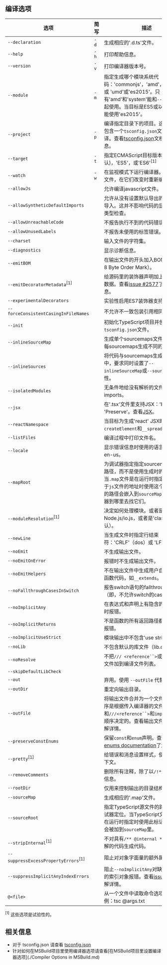 ## 编译选项

选项                                     | 简写      | 描述
----------------------------------------|-----------|----------------------------------------------------------------------
`--declaration`                         | `-d`      | 生成相应的'.d.ts'文件。
`--help`                                | `-h`      | 打印帮助信息。
`--version`                             | `-v`      | 打印编译器版本号。
`--module`                              | `-m`      | 指定生成哪个模块系统代码：'commonjs'，'amd'，'system'，或 'umd'或'es2015'。只有'amd'和'system'能和`--outFile`一起使用。当目标是ES5或以下的时候不能使用'es2015'。
`--project`                             | `-p`      | 编译指定目录下的项目。这个目录应该包含一个`tsconfig.json`文件来管理编译。查看[tsconfig.json](./tsconfig.json.md)文档了解更多信息。
`--target`                              | `-t`      | 指定ECMAScript目标版本'ES3' (默认)，'ES5'，或'ES6'<sup>[1]</sup>
`--watch`                               | `-w`      | 在监视模式下运行编译器。会监视输出文件，在它们改变时重新编译。
`--allowJs`                             |           | 允许编译javascript文件。
`--allowSyntheticDefaultImports`        |           | 允许从没有设置默认导出的模块中默认导入。这并不影响代码的显示，仅为了类型检查。
`--allowUnreachableCode`                |           | 不报告执行不到的代码错误。
`--allowUnusedLabels`                   |           | 不报告未使用的标签错误。
`--charset`                             |           | 输入文件的字符集。
`--diagnostics`                         |           | 显示诊断信息。
`--emitBOM`                             |           | 在输出文件的开头加入BOM头（UTF-8 Byte Order Mark）。
`--emitDecoratorMetadata`<sup>[1]</sup> |           | 给源码里的装饰器声明加上设计类型元数据。查看[issue #2577](https://github.com/Microsoft/TypeScript/issues/2577)了解更多信息。
`--experimentalDecorators`              |           | 实验性启用ES7装饰器支持。
`--forceConsistentCasingInFileNames`    |           | 不允许不一致包装引用相同的文件。
`--init`                                |           | 初始化TypeScript项目并创建一个`tsconfig.json`文件。
`--inlineSourceMap`                     |           | 生成单个sourcemaps文件，而不是将每sourcemaps生成不同的文件。
`--inlineSources`                       |           | 将代码与sourcemaps生成到一个文件中，要求同时设置了`--inlineSourceMap`或`--sourceMap`属性。
`--isolatedModules`                     |           | 无条件地给没有解析的文件生成imports。
`--jsx`                                 |           | 在'.tsx'文件里支持JSX：'React' 或 'Preserve'。查看[JSX](./JSX.md)。
`--reactNamespace`                      |           | 当目标为生成'react' JSX时，指定`createElement`和`__spread`的调用对象
`--listFiles`                           |           | 编译过程中打印文件名。
`--locale`                              |           | 显示错误信息时使用的语言，比如：en-us。
`--mapRoot`                             |           | 为调试器指定指定sourcemap文件的路径，而不是使用生成时的路径。当`.map`文件是在运行时指定的，并不同于`js`文件的地址时使用这个标记。指定的路径会嵌入到`sourceMap`里告诉调试器到哪里去找它们。
`--moduleResolution`<sup>[1]</sup>      |           | 决定如何处理模块。或者是'node'对于Node.js/io.js，或者是'classic'（默认）。
`--newLine`                             |           | 当生成文件时指定行结束符：'CRLF'（dos）或 'LF' （unix）。
`--noEmit`                              |           | 不生成输出文件。
`--noEmitOnError`                       |           | 报错时不生成输出文件。
`--noEmitHelpers`                       |           | 不在输出文件中生成用户自定义的帮助函数代码，如`__extends`。
`--noFallthroughCasesInSwitch`          |           | 报告switch语句的fallthrough错误。（即，不允许switch的case语句贯穿）
`--noImplicitAny`                       |           | 在表达式和声明上有隐含的'any'类型时报错。
`--noImplicitReturns`                   |           | 不是函数的所有返回路径都有返回值时报错。
`--noImplicitUseStrict`                 |           | 模块输出中不包含'use strict'指令。
`--noLib`                               |           | 不包含默认的库文件（lib.d.ts）。
`--noResolve`                           |           | 不把`/// <reference``>`或模块导入的文件加到编译文件列表。
`--skipDefaultLibCheck`                 |           |
`--out`                                 |           | 弃用。使用 `--outFile` 代替。
`--outDir`                              |           | 重定向输出目录。
`--outFile`                             |           | 将输出文件合并为一个文件。合并的顺序是根据传入编译器的文件顺序和`///<reference``>`和`import`的文件顺序决定的。查看输出文件顺序文件了解详情。
`--preserveConstEnums`                  |           | 保留`const`和`enum`声明。查看[const enums documentation](https://github.com/Microsoft/TypeScript/blob/master/doc/spec.md#94-constant-enum-declarations)了解详情。
`--pretty`<sup>[1]</sup>                |           | 给错误和消息设置样式，使用颜色和上下文。
`--removeComments`                      |           | 删除所有注释，除了以`/!*`开头的版权信息。
`--rootDir`                             |           | 仅用来控制输出的目录结构`--outDir`。
`--sourceMap`                           |           | 生成相应的'.map'文件。
`--sourceRoot`                          |           | 指定TypeScript源文件的路径，以便调试器定位。当TypeScript文件的位置是在运行时指定时使用此标记。路径信息会被加到`sourceMap`里。
`--stripInternal`<sup>[1]</sup>         |           | 不对具有`/** @internal */` JSDoc注解的代码生成代码。
`--suppressExcessPropertyErrors`<sup>[1]</sup> |    | 阻止对对象字面量的额外属性检查。
`--suppressImplicitAnyIndexErrors`      |           | 阻止`--noImplicitAny`对缺少索引签名的索引对象报错。查看[issue #1232](https://github.com/Microsoft/TypeScript/issues/1232#issuecomment-64510362)了解详情。
`@<file>`                               |           | 从一个文件中读取命令选项与文件。例：tsc @args.txt

<sup>[1]</sup> 这些选项是试验性的。

## 相关信息

* 对于 tsconfig.json 请查看 [tsconfig.json](./tsconfig.json.md)
* 针对如何在MSBuild项目里使用编译器选项请查看[在MSBuild项目里设置编译器选项](./Compiler Options in MSBuild.md)
